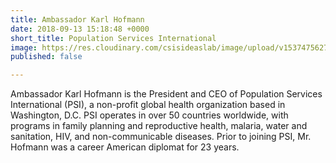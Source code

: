 ```yaml
---
title: Ambassador Karl Hofmann
date: 2018-09-13 15:18:48 +0000
short_title: Population Services International
image: https://res.cloudinary.com/csisideaslab/image/upload/v1537475627/health-commission/Hofmann_Karl.jpg
published: false

---
```

Ambassador Karl Hofmann is the President and CEO of Population Services International (PSI), a non-profit global health organization based in Washington, D.C. PSI operates in over 50 countries worldwide, with programs in family planning and reproductive health, malaria, water and sanitation, HIV, and non-communicable diseases. Prior to joining PSI, Mr. Hofmann was a career American diplomat for 23 years.
